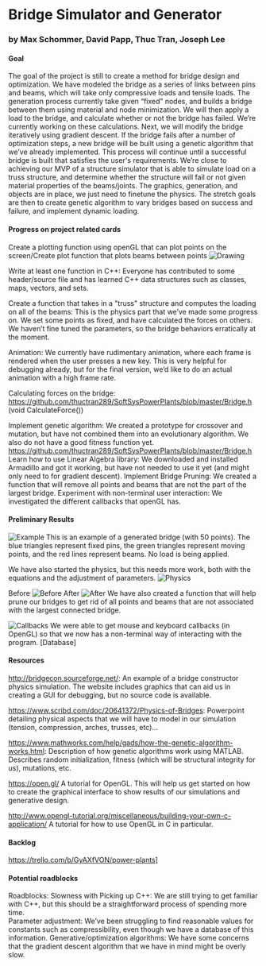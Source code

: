 # Bridge Simulator and Generator
### by Max Schommer, David Papp, Thuc Tran, Joseph Lee

#### Goal
The goal of the project is still to create a method for bridge design and optimization. We have modeled the bridge as a series of links between pins and beams, which will take only compressive loads and tensile loads. The generation process currently take given “fixed” nodes, and builds a bridge between them using material and node minimization. We will then apply a load to the bridge, and calculate whether or not the bridge has failed. We’re currently working on these calculations. Next, we will modify the bridge iteratively using gradient descent. If the bridge fails after a number of optimization steps, a new bridge will be built using a genetic algorithm that we’ve already implemented. This process will continue until a successful bridge is built that satisfies the user's requirements. 
We’re close to achieving our MVP of a structure simulator that is able to simulate load on a truss structure, and determine whether the structure will fail or not given material properties of the beams/joints. The graphics, generation, and objects are in place, we just need to finetune the physics.
The stretch goals are then to create genetic algorithm to vary bridges based on success and failure, and implement dynamic loading.

#### Progress on project related cards
Create a plotting function using openGL that can plot points on the screen/Create plot function that plots beams between points
![Drawing](https://github.com/thuctran289/SoftSysPowerPlants/blob/master/reports/Images/draw.png?raw=true)

Write at least one function in C++: Everyone has contributed to some header/source file and has learned C++ data structures such as classes, maps, vectors, and sets.

Create a function that takes in a "truss" structure and computes the loading on all of the beams: This is the physics part that we’ve made some progress on. We set some points as fixed, and have calculated the forces on others. We haven’t fine tuned the parameters, so the bridge behaviors erratically at the moment. 

Animation: We currently have rudimentary animation, where each frame is rendered when the user presses a new key. This is very helpful for debugging already, but for the final version, we’d like to do an actual animation with a high frame rate.

Calculating forces on the bridge: https://github.com/thuctran289/SoftSysPowerPlants/blob/master/Bridge.h (void CalculateForce())

Implement genetic algorithm: We created a prototype for crossover and mutation, but have not combined them into an evolutionary algorithm. We also do not have a good fitness function yet. https://github.com/thuctran289/SoftSysPowerPlants/blob/master/Bridge.h
Learn how to use Linear Algebra library: We downloaded and installed Armadillo and got it working, but have not needed to use it yet (and might only need to for gradient descent).
Implement Bridge Pruning: We created a function that will remove all points and beams that are not the part of the largest bridge. 
Experiment with non-terminal user interaction: We investigated the different callbacks that openGL has. 


#### Preliminary Results
![Example](https://github.com/thuctran289/SoftSysPowerPlants/blob/master/reports/Images/b1.png?raw=true)
This is an example of a generated bridge (with 50 points). The blue triangles represent fixed pins, the green triangles represent moving points, and the red lines represent beams. No load is being applied.

We have also started the physics, but this needs more work, both with the equations and the adjustment of parameters. 
![Physics](https://github.com/thuctran289/SoftSysPowerPlants/blob/master/reports/Images/draw.png?raw=true)

Before
![Before](https://github.com/davpapp/ThinkStats2/blob/master/Reports/Images/before.png?raw=true)
After
![After](https://github.com/davpapp/ThinkStats2/blob/master/Reports/Images/after.png?raw=true)
We have also created a function that will help prune our bridges to get rid of all points and beams that are not associated with the largest connected bridge. 

![Callbacks](https://github.com/davpapp/ThinkStats2/blob/master/Reports/Images/callbacks.png?raw=true)
We were able to get mouse and keyboard callbacks (in OpenGL) so that we now has a non-terminal way of interacting with the program. 
[Database] 

#### Resources
http://bridgecon.sourceforge.net/: An example of a bridge constructor physics simulation. The website includes graphics that can aid us in creating a GUI for debugging, but no source code is available. 

https://www.scribd.com/doc/20641372/Physics-of-Bridges: Powerpoint detailing physical aspects that we will have to model in our simulation (tension, compression, arches, trusses, etc)...

https://www.mathworks.com/help/gads/how-the-genetic-algorithm-works.html: Description of how genetic algorithms work using MATLAB. Describes random initialization, fitness (which will be structural integrity for us), mutations, etc. 

https://open.gl/ A tutorial for OpenGL. This will help us get started on how to create the graphical interface to show results of our simulations and generative design. 

http://www.opengl-tutorial.org/miscellaneous/building-your-own-c-application/ A tutorial for how to use OpenGL in C in particular. 

#### Backlog
https://trello.com/b/GyAXfVON/power-plants]

#### Potential roadblocks
Roadblocks:
Slowness with Picking up C++: We are still trying to get familiar with C++, but this should be a straightforward process of spending more time. 	
Parameter adjustment: We’ve been struggling to find reasonable values for constants such as compressibility, even though we have a database of this information.
Generative/optimization algorithms: We have some concerns that the gradient descent algorithm that we have in mind might be overly slow.



